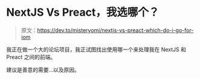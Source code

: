 # NextJS Vs Preact，我选哪个？

> 原文：<https://dev.to/misteryomi/nextjs-vs-preact-which-do-i-go-for-iom>

我正在做一个大的论坛项目，我正试图找出使用哪一个来处理我在 NextJS 和 Preact 之间的前端。

建议是善意的需要...以及原因。